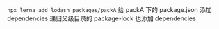 `npx lerna add lodash packages/packA`
给 packA 下的 package.json 添加 dependencies
递归父级目录的 package-lock 也添加 dependencies
